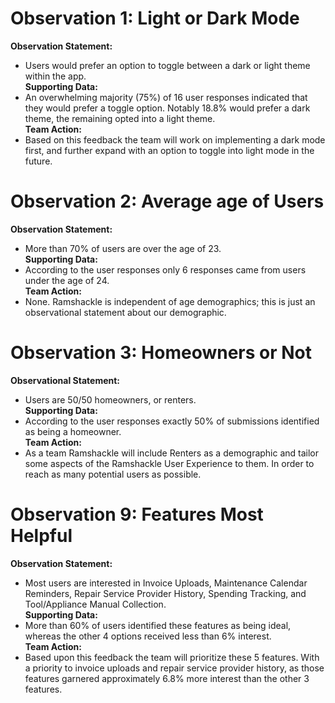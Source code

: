 # Observation 1: Light or Dark Mode
**Observation Statement:**
- Users would prefer an option to toggle between a dark or light theme within the app.  
**Supporting Data:**
- An overwhelming majority (75%) of 16 user responses indicated that they would prefer a toggle option. Notably 18.8% would prefer a dark theme, the remaining opted into a light theme.  
**Team Action:**
- Based on this feedback the team will work on implementing a dark mode first, and further expand with an option to toggle into light mode in the future.  

# Observation 2: Average age of Users
**Observation Statement:**
- More than 70% of users are over the age of 23.   
**Supporting Data:**
- According to the user responses only 6 responses came from users under the age of 24.  
**Team Action:**
- None. Ramshackle is independent of age demographics; this is just an observational statement about our demographic.

# Observation 3: Homeowners or Not
**Observational Statement:**
- Users are 50/50 homeowners, or renters.  
**Supporting Data:**
- According to the user responses exactly 50% of submissions identified as being a homeowner.  
**Team Action:**
- As a team Ramshackle will include Renters as a demographic and tailor some aspects of the Ramshackle User Experience to them. In order to reach as many potential users as possible.


# Observation 9: Features Most Helpful
**Observation Statement:**
- Most users are interested in Invoice Uploads, Maintenance Calendar Reminders, Repair Service Provider History, Spending Tracking, and Tool/Appliance Manual Collection.  
**Supporting Data:**
- More than 60% of users identified these features as being ideal, whereas the other 4 options received less than 6% interest.  
**Team Action:**
- Based upon this feedback the team will prioritize these 5 features. With a priority to invoice uploads and repair service provider history, as those features garnered approximately 6.8% more interest than the other 3 features.
